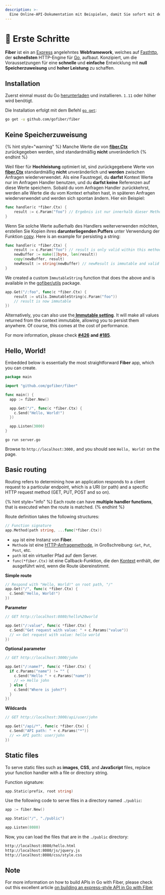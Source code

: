 ```yaml
---
description: >-
  Eine Online-API-Dokumentation mit Beispielen, damit Sie sofort mit dem Erstellen von Web-Apps mit Fiber beginnen können!
---
```


# 📖 Erste Schritte

**Fiber** ist ein an [Express](https://github.com/expressjs/express) angelehntes **Webframework**, welches auf [Fasthttp](https://github.com/valyala/fasthttp), der **schnellsten** HTTP-Engine für [Go](https://golang.org/doc/), aufbaut. Konzipiert, um die Voraussetzungen für eine **schnelle** und **einfache** Entwicklung mit **null Speicherzuweisung** und **hoher Leistung** zu schaffen.

## Installation

Zuerst einmal musst du Go [herunterladen](https://golang.org/dl/) und installieren. `1.11` oder höher wird benötigt.

Die Installation erfolgt mit dem Befehl [`go get`](https://golang.org/cmd/go/#hdr-Add_dependencies_to_current_module_and_install_them):

```bash
go get -u github.com/gofiber/fiber
```

## Keine Speicherzuweisung

{% hint style="warning" %}
Manche Werte die von [**fiber.Ctx**](ctx.md) zurückgegeben werden, sind standardmäßig **nicht** unveränderlich
{% endhint %}

Weil fiber für **Hochleistung** optimiert ist, sind zurückgegebene Werte von [**fiber.Ctx**](ctx.md) standardmäßig **nicht** unveränderlich und **werden** zwischen Anfragen wiederverwendet. Als eine Faustregel, du **darfst** Kontext Werte nur im Anfragen Handler benutzen, und du **darfst keine** Referenzen auf diese Werte speichern. Sobald du vom Anfragen Handler zurückkehrst, werden alle Werte die du vom Kontext erhalten hast, in späteren Anfragen wiederverwendet und werden sich spontan ändern. Hier ein Beispiel:

```go
func handler(c *fiber.Ctx) {
    result := c.Param("foo") // Ergebnis ist nur innerhalb dieser Methode gültig
}
```

Wenn Sie solche Werte außerhalb des Handlers weiterverwenden möchten, erstellen Sie Kopien ihres **darunterliegenden Puffers** unter Verwendung der Funktion [copy](https://golang.org/pkg/builtin/#copy). Here is an example for persisting a string:

```go
func handler(c *fiber.Ctx) {
    result := c.Param("foo") // result is only valid within this method
    newBuffer := make([]byte, len(result))
    copy(newBuffer, result)
    newResult := string(newBuffer) // newResult is immutable and valid forever
}
```

We created a custom `ImmutableString` function that does the above and is available in the [gofiber/utils](https://github.com/gofiber/utils) package.

```go
app.Get("/:foo", func(c *fiber.Ctx) {
    result := utils.ImmutableString(c.Param("foo")) 
    // result is now immutable
})
```

Alternatively, you can also use the[ **Immutable setting**](app.md#settings). It will make all values returned from the context immutable, allowing you to persist them anywhere. Of course, this comes at the cost of performance.

For more information, please check [**\#426**](https://github.com/gofiber/fiber/issues/426) **and** [**\#185**](https://github.com/gofiber/fiber/issues/185).

## Hello, World!

Embedded below is essentially the most straightforward **Fiber** app, which you can create.

```go
package main

import "github.com/gofiber/fiber"

func main() {
  app := fiber.New()

  app.Get("/", func(c *fiber.Ctx) {
    c.Send("Hello, World!")
  })

  app.Listen(3000)
}
```

```text
go run server.go
```

Browse to `http://localhost:3000,` and you should see `Hello, World!` on the page.

## Basic routing

Routing refers to determining how an application responds to a client request to a particular endpoint, which is a URI \(or path\) and a specific HTTP request method \(GET, PUT, POST and so on\).

{% hint style="info" %}
Each route can have **multiple handler functions**, that is executed when the route is matched.
{% endhint %}

Route definition takes the following structures:

```go
// Function signature
app.Method(path string, ...func(*fiber.Ctx))
```

* `app` ist eine Instanz von **Fiber**.
* `Methode` ist eine [HTTP-Anfragemethode](https://fiber.wiki/application#methods), in Großschreibung: `Get`, `Put`, `Post`, etc.
* `path` ist ein virtueller Pfad auf dem Server.
* `func(*fiber.Ctx)` ist eine Callback-Funktion, die den [Kontext](https://fiber.wiki/context) enthält, der ausgeführt wird, wenn die Route übereinstimmt.

**Simple route**

```go
// Respond with "Hello, World!" on root path, "/"
app.Get("/", func(c *fiber.Ctx) {
  c.Send("Hello, World!")
})
```

**Parameter**

```go
// GET http://localhost:8080/hello%20world

app.Get("/:value", func(c *fiber.Ctx) {
  c.Send("Get request with value: " + c.Params("value"))
  // => Get request with value: hello world
})
```

**Optional parameter**

```go
// GET http://localhost:3000/john

app.Get("/:name?", func(c *fiber.Ctx) {
  if c.Params("name") != "" {
    c.Send("Hello " + c.Params("name"))
    // => Hello john
  } else {
    c.Send("Where is john?")
  }
})
```

**Wildcards**

```go
// GET http://localhost:3000/api/user/john

app.Get("/api/*", func(c *fiber.Ctx) {
  c.Send("API path: " + c.Params("*"))
  // => API path: user/john
})
```

## Static files

To serve static files such as **images**, **CSS**, and **JavaScript** files, replace your function handler with a file or directory string.

Function signature:

```go
app.Static(prefix, root string)
```

Use the following code to serve files in a directory named `./public`:

```go
app := fiber.New()

app.Static("/", "./public") 

app.Listen(8080)
```

Now, you can load the files that are in the `./public` directory:

```bash
http://localhost:8080/hello.html
http://localhost:8080/js/jquery.js
http://localhost:8080/css/style.css
```

## Note

For more information on how to build APIs in Go with Fiber, please check out this excellent article [on building an express-style API in Go with Fiber](https://blog.logrocket.com/express-style-api-go-fiber/)

